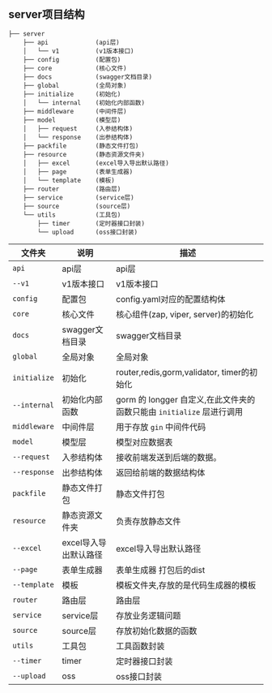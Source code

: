 ## server项目结构

```shell
├── server
    ├── api             (api层)
    │   └── v1          (v1版本接口)
    ├── config          (配置包)
    ├── core            (核心文件)
    ├── docs            (swagger文档目录)
    ├── global          (全局对象)                    
    ├── initialize      (初始化)                        
    │   └── internal    (初始化内部函数)                            
    ├── middleware      (中间件层)                        
    ├── model           (模型层)                    
    │   ├── request     (入参结构体)                        
    │   └── response    (出参结构体)                            
    ├── packfile        (静态文件打包)                        
    ├── resource        (静态资源文件夹)                        
    │   ├── excel       (excel导入导出默认路径)                        
    │   ├── page        (表单生成器)                        
    │   └── template    (模板)                            
    ├── router          (路由层)                    
    ├── service         (service层)                    
    ├── source          (source层)                    
    └── utils           (工具包)                    
        ├── timer       (定时器接口封装)                        
        └── upload      (oss接口封装)          
```

| 文件夹       | 说明                    | 描述                        |
| ------------ | ----------------------- | --------------------------- |
| `api`        | api层                   | api层 |
| `--v1`       | v1版本接口              | v1版本接口                  |
| `config`     | 配置包                  | config.yaml对应的配置结构体 |
| `core`       | 核心文件                | 核心组件(zap, viper, server)的初始化 |
| `docs`       | swagger文档目录         | swagger文档目录 |
| `global`     | 全局对象                | 全局对象 |
| `initialize` | 初始化 | router,redis,gorm,validator, timer的初始化 |
| `--internal` | 初始化内部函数 | gorm 的 longger 自定义,在此文件夹的函数只能由 `initialize` 层进行调用 |
| `middleware` | 中间件层 | 用于存放 `gin` 中间件代码 |
| `model`      | 模型层                  | 模型对应数据表              |
| `--request`  | 入参结构体              | 接收前端发送到后端的数据。  |
| `--response` | 出参结构体              | 返回给前端的数据结构体      |
| `packfile`   | 静态文件打包            | 静态文件打包 |
| `resource`   | 静态资源文件夹          | 负责存放静态文件                |
| `--excel` | excel导入导出默认路径 | excel导入导出默认路径 |
| `--page` | 表单生成器 | 表单生成器 打包后的dist |
| `--template` | 模板 | 模板文件夹,存放的是代码生成器的模板 |
| `router`     | 路由层                  | 路由层 |
| `service`    | service层               | 存放业务逻辑问题 |
| `source` | source层 | 存放初始化数据的函数 |
| `utils`      | 工具包                  | 工具函数封装            |
| `--timer` | timer | 定时器接口封装 |
| `--upload`      | oss                  | oss接口封装        |

